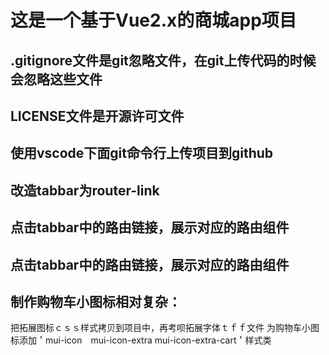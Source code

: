 # 这是一个基于Vue2.x的商城app项目

## .gitignore文件是git忽略文件，在git上传代码的时候会忽略这些文件
## LICENSE文件是开源许可文件
## 使用vscode下面git命令行上传项目到github


## 改造tabbar为router-link
## 点击tabbar中的路由链接，展示对应的路由组件
## 点击tabbar中的路由链接，展示对应的路由组件

## 制作购物车小图标相对复杂：
把拓展图标ｃｓｓ样式拷贝到项目中，再考呗拓展字体ｔｆｆ文件
为购物车小图标添加＇mui-icon　mui-icon-extra mui-icon-extra-cart＇样式类